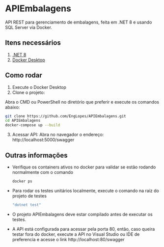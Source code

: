 # APIEmbalagens

API REST para gerenciamento de embalagens, feita em .NET 8 e usando SQL Server via Docker.

## Itens necessários

1. [.NET 8](https://dotnet.microsoft.com/pt-br/download/dotnet/8.0)  
2. [Docker Desktop](https://www.docker.com/products/docker-desktop/)

## Como rodar
1. Execute o Docker Desktop
2. Clone o projeto:

Abra o CMD ou PowerShell no diretório que preferir e execute os comandos abaixo:

```bash
git clone https://github.com/EngLopes/APIEmbalagens.git
cd APIEmbalagens
docker-compose up --build
```

3. Acessar API:
Abra no navegador o endereço:
http://localhost:5000/swagger



## Outras informações
- Verifique os containers ativos no docker para validar se estão rodando normalmente com o comando
  ```bash
  docker ps
  ```
- Para rodar os testes unitários localmente, execute o comando na raiz do projeto de testes
  ```bash
  "dotnet test"
  ```
- O projeto APIEmbalagens deve estar compilado antes de executar os testes.

- A API está configurada para acessar pela porta 80, então, caso queira testar fora do docker, execute  a API no Visual Studio ou  IDE de preferencia e acesse o link http://localhost:80/swagger


